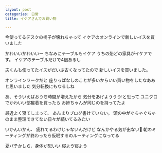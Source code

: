 ```yaml
---
layout: post
categories: 日常
title: イケアさんでお買い物

---
```

今使ってるデスクの椅子が壊れちゃって
イケアのオンラインで新しいイスを買いました

かわいいかわいいー
ちなみにテーブルもイケア
うちの殆どの家具がイケアです。
イケアのテーブルだけで4個あるし

夫くんも使ってたイスがだいぶ古くなってたので
新しいイスを買いました。

オンラインワークだと
座りっぱなしのことが多いからいい買い物をしたなああと思いました
気分転換にもなるしね

あ、そういえばおうち時間が増えたから
気分をあげよううう!と思って
ユニクロでかわいい部屋着を買ったら
お姉ちゃんが同じのを持ってたよ

最近よく寝てしまって、
あんまりブログ書けていない。
頭の中がぐちゃぐちゃのまま整理できてない日々が続いてるみたい

いかんいかん、
疲れてるわけじゃないんだけど
なんかやる気が出ない
朝のミーティングが終わったら仮眠するのルーティングになってる

夏バテかしら、身体が思いい
寝よう寝よう

